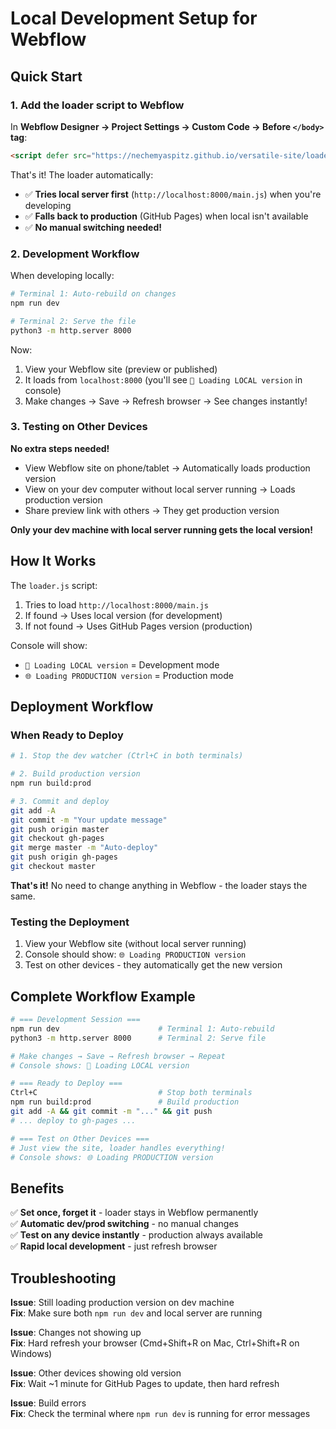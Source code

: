 # Local Development Setup for Webflow

## Quick Start

### 1. Add the loader script to Webflow

In **Webflow Designer → Project Settings → Custom Code → Before `</body>` tag**:

```html
<script defer src="https://nechemyaspitz.github.io/versatile-site/loader.js"></script>
```

That's it! The loader automatically:
- ✅ **Tries local server first** (`http://localhost:8000/main.js`) when you're developing
- ✅ **Falls back to production** (GitHub Pages) when local isn't available
- ✅ **No manual switching needed!**

### 2. Development Workflow

When developing locally:

```bash
# Terminal 1: Auto-rebuild on changes
npm run dev

# Terminal 2: Serve the file
python3 -m http.server 8000
```

Now:
1. View your Webflow site (preview or published)
2. It loads from `localhost:8000` (you'll see `🔧 Loading LOCAL version` in console)
3. Make changes → Save → Refresh browser → See changes instantly!

### 3. Testing on Other Devices

**No extra steps needed!**

- View Webflow site on phone/tablet → Automatically loads production version
- View on your dev computer without local server running → Loads production version
- Share preview link with others → They get production version

**Only your dev machine with local server running gets the local version!**

## How It Works

The `loader.js` script:
1. Tries to load `http://localhost:8000/main.js`
2. If found → Uses local version (for development)
3. If not found → Uses GitHub Pages version (production)

Console will show:
- `🔧 Loading LOCAL version` = Development mode
- `🌐 Loading PRODUCTION version` = Production mode

## Deployment Workflow

### When Ready to Deploy

```bash
# 1. Stop the dev watcher (Ctrl+C in both terminals)

# 2. Build production version
npm run build:prod

# 3. Commit and deploy
git add -A
git commit -m "Your update message"
git push origin master
git checkout gh-pages
git merge master -m "Auto-deploy"
git push origin gh-pages
git checkout master
```

**That's it!** No need to change anything in Webflow - the loader stays the same.

### Testing the Deployment

1. View your Webflow site (without local server running)
2. Console should show: `🌐 Loading PRODUCTION version`
3. Test on other devices - they automatically get the new version

## Complete Workflow Example

```bash
# === Development Session ===
npm run dev                      # Terminal 1: Auto-rebuild
python3 -m http.server 8000      # Terminal 2: Serve file

# Make changes → Save → Refresh browser → Repeat
# Console shows: 🔧 Loading LOCAL version

# === Ready to Deploy ===
Ctrl+C                           # Stop both terminals
npm run build:prod               # Build production
git add -A && git commit -m "..." && git push
# ... deploy to gh-pages ...

# === Test on Other Devices ===
# Just view the site, loader handles everything!
# Console shows: 🌐 Loading PRODUCTION version
```

## Benefits

✅ **Set once, forget it** - loader stays in Webflow permanently  
✅ **Automatic dev/prod switching** - no manual changes  
✅ **Test on any device instantly** - production always available  
✅ **Rapid local development** - just refresh browser  

## Troubleshooting

**Issue**: Still loading production version on dev machine  
**Fix**: Make sure both `npm run dev` and local server are running

**Issue**: Changes not showing up  
**Fix**: Hard refresh your browser (Cmd+Shift+R on Mac, Ctrl+Shift+R on Windows)

**Issue**: Other devices showing old version  
**Fix**: Wait ~1 minute for GitHub Pages to update, then hard refresh

**Issue**: Build errors  
**Fix**: Check the terminal where `npm run dev` is running for error messages

